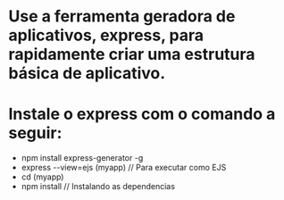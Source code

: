 # Use a ferramenta geradora de aplicativos, express, para rapidamente criar uma estrutura básica de aplicativo.

# Instale o express com o comando a seguir:

- npm install express-generator -g
- express --view=ejs (myapp) // Para executar como EJS
- cd (myapp)
- npm install // Instalando as dependencias